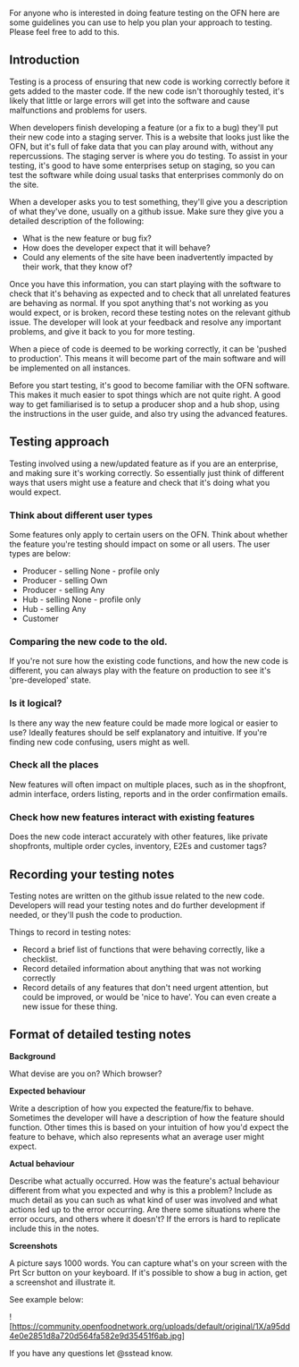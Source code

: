 For anyone who is interested in doing feature testing on the OFN here are some guidelines you can use to help you plan your approach to testing. Please feel free to add to this.

## Introduction

Testing is a process of ensuring that new code is working correctly before it gets added to the master code. If the new code isn't thoroughly tested, it's likely that little or large errors will get into the software and cause malfunctions and problems for users.

When developers finish developing a feature (or a fix to a bug) they'll put their new code into a staging server. This is a website that looks just like the OFN, but it's full of fake data that you can play around with, without any repercussions. The staging server is where you do testing. To assist in your testing, it's good to have some enterprises setup on staging, so you can test the software while doing usual tasks that enterprises commonly do on the site.

When a developer asks you to test something, they'll give you a description of what they've done, usually on a github issue. Make sure they give you a detailed description of the following:

* What is the new feature or bug fix?
* How does the developer expect that it will behave?
* Could any elements of the site have been inadvertently impacted by their work, that they know of?

Once you have this information, you can start playing with the software to check that it's behaving as expected and to check that all unrelated features are behaving as normal. If you spot anything that's not working as you would expect, or is broken, record these testing notes on the relevant github issue. The developer will look at your feedback and resolve any important problems, and give it back to you for more testing.

When a piece of code is deemed to be working correctly, it can be 'pushed to production'. This means it will become part of the main software and will be implemented on all instances.

Before you start testing, it's good to become familiar with the OFN software. This makes it much easier to spot things which are not quite right. A good way to get familiarised is to setup a producer shop and a hub shop, using the instructions in the user guide, and also try using the advanced features.

## Testing approach

Testing involved using a new/updated feature as if you are an enterprise, and making sure it's working correctly. So essentially just think of different ways that users might use a feature and check that it's doing what you would expect.

### Think about different user types

Some features only apply to certain users on the OFN. Think about whether the feature you're testing should impact on some or all users. The user types are below:
* Producer - selling None - profile only
* Producer - selling Own
* Producer - selling Any
* Hub - selling None - profile only
* Hub - selling Any
* Customer

### Comparing the new code to the old.

If you're not sure how the existing code functions, and how the new code is different, you can always play with the feature on production to see it's 'pre-developed' state.

### Is it logical?

Is there any way the new feature could be made more logical or easier to use? Ideally features should be self explanatory and intuitive. If you're finding new code confusing, users might as well.

### Check all the places

New features will often impact on multiple places, such as in the shopfront, admin interface, orders listing, reports and in the order confirmation emails.

### Check how new features interact with existing features

Does the new code interact accurately with other features, like private shopfronts, multiple order cycles, inventory, E2Es and customer tags?

## Recording your testing notes

Testing notes are written on the github issue related to the new code. Developers will read your testing notes and do further development if needed, or they'll push the code to production.

Things to record in testing notes:

* Record a brief list of functions that were behaving correctly, like a checklist.
* Record detailed information about anything that was not working correctly
* Record details of any features that don't need urgent attention, but could be improved, or would be 'nice to have'. You can even create a new issue for these thing.

## Format of detailed testing notes

**Background**

What devise are you on?
Which browser?

**Expected behaviour**

Write a description of how you expected the feature/fix to behave. Sometimes the developer will have a description of how the feature should function. Other times this is based on your intuition of how you'd expect the feature to behave, which also represents what an average user might expect.

**Actual behaviour**

Describe what actually occurred. How was the feature's actual behaviour different from what you expected and why is this a problem?
Include as much detail as you can such as what kind of user was involved and what actions led up to the error occurring. Are there some situations where the error occurs, and others where it doesn't? If the errors is hard to replicate include this in the notes.

**Screenshots**

A picture says 1000 words. You can capture what's on your screen with the Prt Scr button on your keyboard. If it's possible to show a bug in action, get a screenshot and illustrate it.

See example below:

![https://community.openfoodnetwork.org/uploads/default/original/1X/a95dd4e0e2851d8a720d564fa582e9d35451f6ab.jpg]

If you have any questions let @sstead know.
